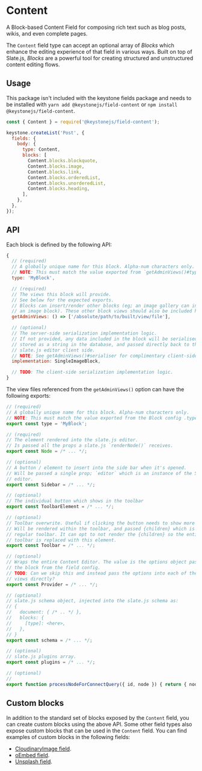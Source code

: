 <!--[meta]
section: api
subSection: field-types
title: Content
[meta]-->

# Content

A Block-based Content Field for composing rich text such as blog posts, wikis,
and even complete pages.

The `Content` field type can accept an optional array of _Blocks_ which enhance
the editing experience of that field in various ways. Built on top of Slate.js,
_Blocks_ are a powerful tool for creating structured and unstructured content
editing flows.

## Usage

This package isn't included with the keystone fields package and needs to be installed with `yarn add @keystonejs/field-content` or `npm install @keystonejs/field-content`.

```javascript
const { Content } = require('@keystonejs/field-content');

keystone.createList('Post', {
  fields: {
    body: {
      type: Content,
      blocks: [
        Content.blocks.blockquote,
        Content.blocks.image,
        Content.blocks.link,
        Content.blocks.orderedList,
        Content.blocks.unorderedList,
        Content.blocks.heading,
      ],
    },
  },
});
```

## API

Each block is defined by the following API:

```javascript
{
  // (required)
  // A globally unique name for this block. Alpha-num characters only.
  // NOTE: This must match the value exported from `getAdminViews()#type`.
  type: 'MyBlock',

  // (required)
  // The views this block will provide.
  // See below for the expected exports.
  // Blocks can insert/render other blocks (eg; an image gallery can insert
  // an image block). These other block views should also be included here.
  getAdminViews: () => ['/absolute/path/to/built/view/file'],

  // (optional)
  // The server-side serialization implementation logic.
  // If not provided, any data included in the block will be serialised and
  // stored as a string in the database, and passed directly back to the
  // slate.js editor client side.
  // NOTE: See getAdminViews()#serialiser for complimentary client-side logic
  implementation: SingleImageBlock,

  // TODO: The client-side serialization implementation logic.
}
```

The view files referenced from the `getAdminViews()` option can have the
following exports:

```javascript
// (required)
// A globally unique name for this block. Alpha-num characters only.
// NOTE: This must match the value exported from the Block config .type
export const type = 'MyBlock';

// (required)
// The element rendered into the slate.js editor.
// Is passed all the props a slate.js `renderNode()` receives.
export const Node = /* ... */;

// (optional)
// A button / element to insert into the side bar when it's opened.
// Will be passed a single prop; `editor` which is an instance of the Slate.js
// editor.
export const Sidebar = /* ... */;

// (optional)
// The individual button which shows in the toolbar
export const ToolbarElement = /* ... */;

// (optional)
// Toolbar overwrite. Useful if clicking the button needs to show more info.
// Will be rendered within the toolbar, and passed {children} which is the
// regular toolbar. It can opt to not render the {children} so the entire
// toolbar is replaced with this element.
export const Toolbar = /* ... */;

// (optional)
// Wraps the entire Content Editor. The value is the options object passed to
// the block from the field config.
// TODO: Can we skip this and instead pass the options into each of the above
// views directly?
export const Provider = /* ... */;

// (optional)
// slate.js schema object, injected into the slate.js schema as:
// {
//   document: { /* .. */ },
//   blocks: {
//     [type]: <here>,
//   },
// }
export const schema = /* ... */;

// (optional)
// slate.js plugins array.
export const plugins = /* ... */;

// (optional)
//
export function processNodeForConnectQuery({ id, node }) { return { node, query } };
```

## Custom blocks

In addition to the standard set of blocks exposed by the `Content` field, you can create custom blocks using the above API.
Some other field types also expose custom blocks that can be used in the `Content` field. You can find examples of custom blocks in the following fields:

- [CloudinaryImage field](/packages/fields-cloudinary-image/README.md).
- [oEmbed field](/packages/fields-oembed/README.md).
- [Unsplash field](/packages/fields-unsplash/README.md).
